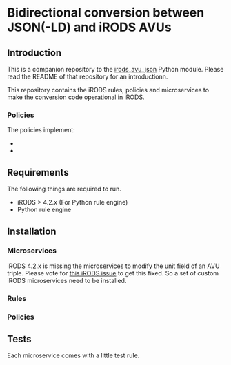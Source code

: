 # Bidirectional conversion between JSON(-LD) and iRODS AVUs

## Introduction

This is a companion repository to the [irods_avu_json](https://github.com/MaastrichtUniversity/irods_avu_json) Python 
module. Please read the README of that repository for an introductionn.

This repository contains the iRODS rules, policies and microservices to make the conversion code operational in iRODS.

### Policies

The policies implement:

*
*

## Requirements
The following things are required to run.

* iRODS > 4.2.x (For Python rule engine)
* Python rule engine

## Installation

### Microservices

 iRODS 4.2.x is missing the microservices to modify the unit field of an AVU triple. Please vote for 
 [this iRODS issue](https://github.com/irods/irods/issues/4185) to
 get this fixed. So a set of custom iRODS microservices need to be installed. 
 
### Rules

### Policies 

## Tests

Each microservice comes with a little test rule.